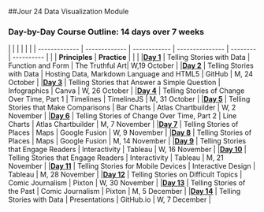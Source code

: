 ##Jour 24 Data Visualization Module

### Day-by-Day Course Outline: 14 days over 7 weeks

| | | |  |  | 
| ------------- | ------------- | ------------ | --------------- | -------- | ---------- |
| | **Principles** | **Practice** |  |  | 
|[**Day 1**](WeeklySchedule/week01-01.md)  | Telling Stories with Data | Function and Form | The Truthful Art| W,19 October |
|[**Day 2**](WeeklySchedule/week01-02.md)  | Telling Stories with Data | Hosting Data, Markdown Language and HTML5 | GitHub | M, 24 October |
|[**Day 3**](WeeklySchedule/week02-01.md)  | Telling Stories that Answer a Simple Question | Infographics | Canva | W, 26 October |
|[**Day 4**](WeeklySchedule/week02-02.md)  | Telling Stories of Change Over Time, Part 1 | Timelines | TimelineJS | M, 31 October |
|[**Day 5**](WeeklySchedule/week03-01.md)  | Telling Stories that Make Comparisons | Bar Charts | Atlas Chartbuilder | W, 2 November |
|[**Day 6**](WeeklySchedule/week03-02.md)  | Telling Stories of Change Over Time, Part 2 | Line Charts | Atlas Chartbuilder | M, 7 November |
|[**Day 7**](WeeklySchedule/week04-01.md)  | Telling Stories of Places | Maps | Google Fusion | W, 9 November |
|[**Day 8**](WeeklySchedule/week04-02.md)  | Telling Stories of Places | Maps | Google Fusion | M, 14 November |
|[**Day 9**](WeeklySchedule/day9.md)  | Telling Stories that Engage Readers | Interactivity | Tableau | W, 16 November |
|[**Day 10**](WeeklySchedule/day10.md)  | Telling Stories that Engage Readers | Interactivity | Tableau | M, 21 November |
|[**Day 11**](WeeklySchedule/day11.md)  | Telling Stories for Mobile Devices | Interactive Design | Tableau | M, 28 November |
|[**Day 12**](WeeklySchedule/day12.md)  | Telling Stories on Difficult Topics | Comic Journalism | Pixton | W, 30 November |
|[**Day 13**](WeeklySchedule/day13.md)  | Telling Stories of the Past | Comic Journalism | Pixton | M, 5 December |
|[**Day 14**](WeeklySchedule/day14.md)  | Telling Stories with Data | Presentations | GitHub.io | W, 7 December |



